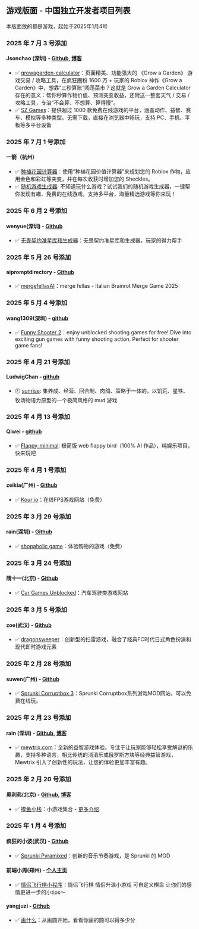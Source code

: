 ## 游戏版面 - 中国独立开发者项目列表

本版面放的都是游戏，起始于2025年1月4号

### 2025 年 7 月 3 号添加
#### Jsonchao (深圳) - [Github](https://github.com/JsonChao), [博客](https://juejin.cn/user/4318537403878167)
* :white_check_mark: [growagarden-calculator](https://www.growagarden-calculator.net/)：页面精美、功能强大的 《Grow a Garden》 游戏交易 / 攻略工具，在疯狂圈粉 1600 万 + 玩家的 Roblox 神作《Grow a Garden》中，想靠“三秒算账”闯荡菜市？这就是 Grow a Garden Calculator 存在的意义：帮你秒算作物价值、预测突变收益，还附送一整套天气 / 交易 / 攻略工具，专治“不会算、不想算、算得慢”。
* :white_check_mark: [SZ Games](https://sz-games.online/)：提供超过 1000 款免费在线游戏的平台，涵盖动作、益智、赛车、模拟等多种类型。无需下载，直接在浏览器中畅玩，支持 PC、手机、平板等多平台设备

### 2025 年 7 月 1 号添加
#### 一箭（杭州） 
* :white_check_mark: [种植花园计算器](https://growagardencalculator.click/)：使用“种植花园价值计算器”来规划您的 Roblox 作物，应用金色和彩虹等突变，并在每次收获时增加您的 Sheckles。
* :white_check_mark: [随机游戏生成器](https://randomgame.click): 不知道玩什么游戏？试试我们的随机游戏生成器，一键帮你发现有趣、免费的在线游戏，支持多平台，海量精选游戏等你来玩！

### 2025 年 6 月 2 号添加
#### wenyue(深圳) - [Github](https://github.com/chanmankong)
* :white_check_mark: [无畏契约准星库和生成器](https://valorantcrosshair.org/zh-CN/)：无畏契约准星库和生成器，玩家的得力帮手

### 2025 年 5 月 26 号添加
#### aipromptdirectory - [Github](https://github.com/aipromptdirectory)
* :white_check_mark: [mergefellasAI](https://mergefellas.fun/)：merge fellas - Italian Brainrot Merge Game 2025

### 2025 年 5 月 4 号添加
#### wang1309(深圳) - [github](https://github.com/wang1309)
* :white_check_mark: [Funny Shooter 2](https://www.funny-shooter2.org/)：enjoy unblocked shooting games for free! Dive into exciting gun games with funny shooting action. Perfect for shooter game fans!

### 2025 年 4 月 21 号添加
#### LudwigChan - [github](https://github.com/ludwig-chan)
* :clock8: [sunrise](https://ludwig-chan.github.io/sunrise/): 集养成、经营、回合制、肉鸽、策略于一体的，以饥荒、星铁、牧场物语为原型的一个极简风格的 mud 游戏

### 2025 年 4 月 13 号添加
#### Qiwei - [github](https://github.com/qiweiii)
* :white_check_mark: [Flappy-minimal](https://flappy.buildin.fun/): 极简版 web flappy bird（100% AI 作品），纯娱乐项目，快来玩吧

### 2025 年 4 月 1 号添加
#### zeikia(广州) - [Github](https://github.com/zeikia)
* :white_check_mark: [Kour io](https://kourio.online/)：在线FPS游戏网站（免费）

### 2025 年 3 月 29 号添加
#### rain(深圳) - [Github](https://github.com/wang1309)
* :white_check_mark: [shopaholic game](https://shopaholic-game.com/)：体验购物的游戏（免费）

### 2025 年 3 月 24 号添加
#### 隋十一(北京) - [Github](https://github.com/Hazards10)
* :white_check_mark: [Car Games Unblocked](https://cargamesunblocked.net/)：汽车驾驶类游戏网站

### 2025 年 3 月 5 号添加
#### zoe(武汉) - [Github](https://github.com/dragonsweepers/)
* :white_check_mark: [dragonsweeper](https://dragonsweepers.com)：创新型的扫雷游戏，融合了经典FC时代日式角色扮演和现代即时游戏元素

### 2025 年 2 月 28 号添加
#### suwen(广州) - [Github](https://github.com/sprunkicorruptbox3)
* :white_check_mark: [Sprunki Corruptbox 3](https://corrupt-box.net)：Sprunki Corruptbox系列游戏MOD网站，可以免费在线玩。

### 2025 年 2 月 23 号添加
#### rain (深圳) - [Github](https://github.com/wang1309/), [博客](https://wang1309.github.io/)
* :white_check_mark: [mewtrix.com](https://mewtrix.com/)：全新的益智游戏体验。专注于让玩家能够轻松享受解谜的乐趣，支持多种语言，相比传统的消消乐或俄罗斯方块等经典益智游戏，Mewtrix 引入了创新性的玩法，让您的体验更加丰富有趣。

### 2025 年 2 月 20 号添加
#### 奥利弗(北京) - [Github](https://github.com/Oliverwqcwrw), [博客](https://www.aolifu.org/)
* :white_check_mark: [摸鱼小栈](https://moyu.aolifu.org)：小游戏集合 - [更多介绍](https://www.aolifu.org/article/moyu)

### 2025 年 1 月 4 号添加
#### 疯狂的小波(武汉) - [Github](https://github.com/MuYiBo)
* :white_check_mark: [Sprunki Pyramixed](https://sprunkipyramixed.net/)：创新的音乐节奏游戏，是 Sprunki 的 MOD

#### 前端小周(郑州) -  [个人主页](https://www.inav.site/)
* :white_check_mark: [情侣飞行棋小程序](https://www.inav.site/static/mp/chess.png)：情侣飞行棋 情侣升温小游戏 可自定义棋盘 让你们的感情更进一步的小tips～

#### yangjuzi - [Github](https://github.com/yangjuzi)
* :white_check_mark: [画什么](https://whattodraw.art)：从画圆开始，看看你画的圆可以得多少分
